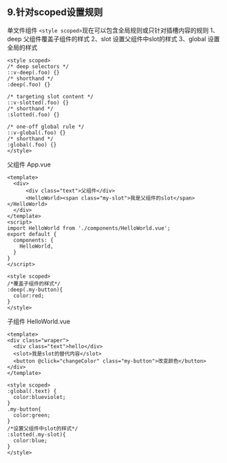 ## 9.针对scoped设置规则

单文件组件 `<style scoped>`现在可以包含全局规则或只针对插槽内容的规则
1、deep
父组件覆盖子组件的样式
2、slot
设置父组件中slot的样式
3、global
设置 全局的样式

```vue
<style scoped>
/* deep selectors */
::v-deep(.foo) {}
/* shorthand */
:deep(.foo) {}

/* targeting slot content */
::v-slotted(.foo) {}
/* shorthand */
:slotted(.foo) {}

/* one-off global rule */
::v-global(.foo) {}
/* shorthand */
:global(.foo) {}
</style>
```
父组件 App.vue
```vue
<template>
  <div>
      <div class="text">父组件</div>
      <HelloWorld><span class="my-slot">我是父组件的slot</span></HelloWorld>
  </div>
</template>
<script>
import HelloWorld from './components/HelloWorld.vue';
export default {
  components: {
    HelloWorld,
  }
}
</script>

<style scoped>
/*覆盖子组件的样式*/
:deep(.my-button){
  color:red;
}
</style>
```
子组件 HelloWorld.vue

```vue
<template>
<div class="wraper">
  <div class="text">hello</div>
  <slot>我是slot的替代内容</slot>
  <button @click="changeColor" class="my-button">改变颜色</button>
</div>
</template>

<style scoped>
:global(.text) {
  color:blueviolet;
}
.my-button{
  color:green;
}
/*设置父组件中slot的样式*/
:slotted(.my-slot){
  color:blue;
}
</style>
```